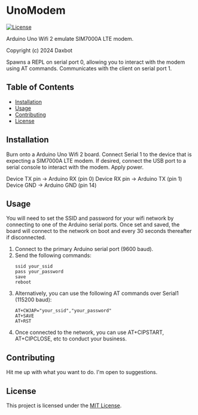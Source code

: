 # UnoModem

[![License](https://img.shields.io/badge/License-MIT-blue.svg)](LICENSE)

Arduino Uno Wifi 2 emulate SIM7000A LTE modem.

Copyright (c) 2024 Daxbot

Spawns a REPL on serial port 0, allowing you to interact with the modem using AT commands.
Communicates with the client on serial port 1.

## Table of Contents

- [Installation](#installation)
- [Usage](#usage)
- [Contributing](#contributing)
- [License](#license)

## Installation

Burn onto a Arduino Uno Wifi 2 board.  Connect Serial 1 to the device that is expecting a SIM7000A LTE modem.  If desired, connect the USB port to a serial console to interact with the modem.  Apply power.

Device TX pin -> Arduino RX (pin 0)
Device RX pin -> Arduino TX (pin 1)
Device GND -> Arduino GND (pin 14)


## Usage

You will need to set the SSID and password for your wifi network by connecting to one of the Arduino serial ports.  Once set and saved, the board will connect to the network on boot and every 30 seconds thereafter if disconnected.

1. Connect to the primary Arduino serial port (9600 baud).
2. Send the following commands:
    ```
    ssid your_ssid  
    pass your_password
    save
    reboot
    ```
3. Alternatively, you can use the following AT commands over Serial1 (115200 baud):
    ```
    AT+CWJAP="your_ssid","your_password"
    AT+SAVE
    AT+RST
    ```
4. Once connected to the network, you can use AT+CIPSTART, AT+CIPCLOSE, etc to conduct your business.

## Contributing
Hit me up with what you want to do.  I'm open to suggestions.

## License
 
This project is licensed under the [MIT License](LICENSE).
